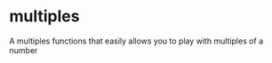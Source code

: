 multiples
=========

A multiples functions that easily allows you to play with multiples of a number
